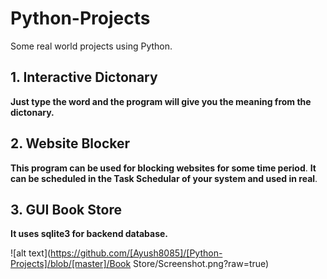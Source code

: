# Python-Projects
Some real world projects using Python.


## 1. Interactive Dictonary
**Just type the word and the program will give you the meaning from the dictonary.**

## 2. Website Blocker
**This program can be used for blocking websites for some time period**.
**It can be scheduled in the Task Schedular of your system and used in real**.

## 3. GUI Book Store
**It uses sqlite3 for backend database.**

![alt text](https://github.com/[Ayush8085]/[Python-Projects]/blob/[master]/Book Store/Screenshot.png?raw=true)

